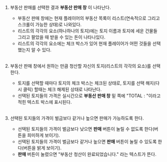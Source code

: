 1.	부동산 판매를 선택한 결과 **부동산 판매 창** 이 나타난다.

	-	부동산 판매 창에는 현재 플레이어의 부동산 목록이 리스트(연속적으로 그리고 스크롤이 가능한 상태)로 나와있다.
	-	리스트의 각각의 요소(하나하나의 토지)에는 토지 이름과 토지에 세운 건물들 그리고 팔았을 때 받을 수 있는 돈이 나타나있다.
	-	리스트의 각각의 요소에는 체크 박스가 있어 현재 플레이어가 어떤 것들을 선택했는지 알 수 있다.<br><br>

2.	부동산 판매 창에서 원하는 만큼 청산할 자신의 토지(리스트의 각각의 요소)를 선택한다.

	-	토지를 선택할 때마다 토지의 체크 박스는 체크된 상태로, 토지를 선택 해지(다시 클릭) 할때는 체크 해제된 상태로 나타난다.
	-	선택된 토지들의 가격은 실시간으로 **부동산 판매 창** 밑 쪽에 "TOTAL : "이라고 적힌 텍스트 박스에 표시된다.<br><br>

3.	선택된 토지들의 가격이 벌금보다 같거나 높으면 판매가 가능하도록 한다.

	-	선택된 토지들의 가격이 벌금보다 낮으면 **판매** 버튼이 눌릴 수 없도록 한다(버튼을 희미하게 보이기).
	-	선택된 토지들의 가격이 벌금보다 같거나 높으면 **판매** 버튼이 눌릴 수 있도록 한다(버튼을 밝게 보이기).
	-	**판매** 버튼이 눌렸으면 "부동산 청산이 완료되었습니다." 라는 텍스트가 뜬다.
